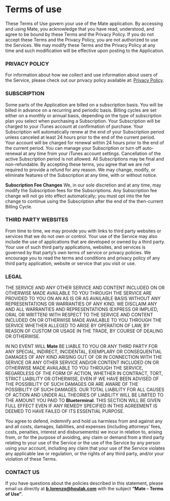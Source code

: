 # Terms of use

These Terms of Use govern your use of the Mate application.
By accessing and using Mate, you acknowledge that you have read, understood, and agree to be bound by these Terms and the Privacy Policy. If you do not accept these Terms and the Privacy Policy, you are not authorized to use the Services. We may modify these Terms and the Privacy Policy at any time and such modification will be effective upon posting to the Application.

### PRIVACY POLICY

For information about how we collect and use information about users of the Service, please check out our privacy policy available at: [Privacy Policy](https://github.com/Houlak/mate/blob/main/PrivacyPolicy/Policy.md).

### SUBSCRIPTION

Some parts of the Application are billed on a subscription basis. You will be billed in advance on a recurring and periodic basis. Billing cycles are set either on a monthly or annual basis, depending on the type of subscription plan you select when purchasing a Subscription.
Your Subscription will be charged to your iTunes account at confirmation of purchase.
Your Subscription will automatically renew at the end of your Subscription period unless canceled at least 24 hours prior to the end of the current period. Your account will be charged for renewal within 24 hours prior to the end of the current period.
You can manage your Subscription or turn off auto-renewal at any time from your iTunes account settings. Cancellation of the active Subscription period is not allowed.
All Subscriptions may be final and non-refundable. By accepting these terms, you agree that we are not required to provide a refund for any reason.
We may change, modify, or eliminate features of the Subscription at any time, with or without notice. 

**Subscription Fee Changes**
We, in our sole discretion and at any time, may modify the Subscription fees for the Subscriptions. Any Subscription fee change will not go into effect automatically; you must opt into the fee change to continue using the Subscription after the end of the then-current Billing Cycle.

### THIRD PARTY WEBSITES

From time to time, we may provide you with links to third party websites or services that we do not own or control. Your use of the Service may also include the use of applications that are developed or owned by a third party. Your use of such third party applications, websites, and services is governed by that party’s own terms of service or privacy policies. We encourage you to read the terms and conditions and privacy policy of any third party application, website or service that you visit or use.

### LEGAL

THE SERVICE AND ANY OTHER SERVICE AND CONTENT INCLUDED ON OR OTHERWISE MADE AVAILABLE TO YOU THROUGH THE SERVICE ARE PROVIDED TO YOU ON AN AS IS OR AS AVAILABLE BASIS WITHOUT ANY REPRESENTATIONS OR WARRANTIES OF ANY KIND. WE DISCLAIM ANY AND ALL WARRANTIES AND REPRESENTATIONS (EXPRESS OR IMPLIED, ORAL OR WRITTEN) WITH RESPECT TO THE SERVICE AND CONTENT INCLUDED ON OR OTHERWISE MADE AVAILABLE TO YOU THROUGH THE SERVICE WHETHER ALLEGED TO ARISE BY OPERATION OF LAW, BY REASON OF CUSTOM OR USAGE IN THE TRADE, BY COURSE OF DEALING OR OTHERWISE.

IN NO EVENT WILL **Mate** BE LIABLE TO YOU OR ANY THIRD PARTY FOR ANY SPECIAL, INDIRECT, INCIDENTAL, EXEMPLARY OR CONSEQUENTIAL DAMAGES OF ANY KIND ARISING OUT OF OR IN CONNECTION WITH THE SERVICE OR ANY OTHER SERVICE AND/OR CONTENT INCLUDED ON OR OTHERWISE MADE AVAILABLE TO YOU THROUGH THE SERVICE, REGARDLESS OF THE FORM OF ACTION, WHETHER IN CONTRACT, TORT, STRICT LIABILITY OR OTHERWISE, EVEN IF WE HAVE BEEN ADVISED OF THE POSSIBILITY OF SUCH DAMAGES OR ARE AWARE OF THE POSSIBILITY OF SUCH DAMAGES. OUR TOTAL LIABILITY FOR ALL CAUSES OF ACTION AND UNDER ALL THEORIES OF LIABILITY WILL BE LIMITED TO THE AMOUNT YOU PAID TO **Blueterminal**. THIS SECTION WILL BE GIVEN FULL EFFECT EVEN IF ANY REMEDY SPECIFIED IN THIS AGREEMENT IS DEEMED TO HAVE FAILED OF ITS ESSENTIAL PURPOSE.

You agree to defend, indemnify and hold us harmless from and against any and all costs, damages, liabilities, and expenses (including attorneys’ fees, costs, penalties, interest and disbursements) we incur in relation to, arising from, or for the purpose of avoiding, any claim or demand from a third party relating to your use of the Service or the use of the Service by any person using your account, including any claim that your use of the Service violates any applicable law or regulation, or the rights of any third party, and/or your violation of these Terms.

### CONTACT US

If you have questions about the policies described in this statement, please email us directly at **b.lorenzo@houlak.com** with the subject **“Mate - Terms of Use”**.
